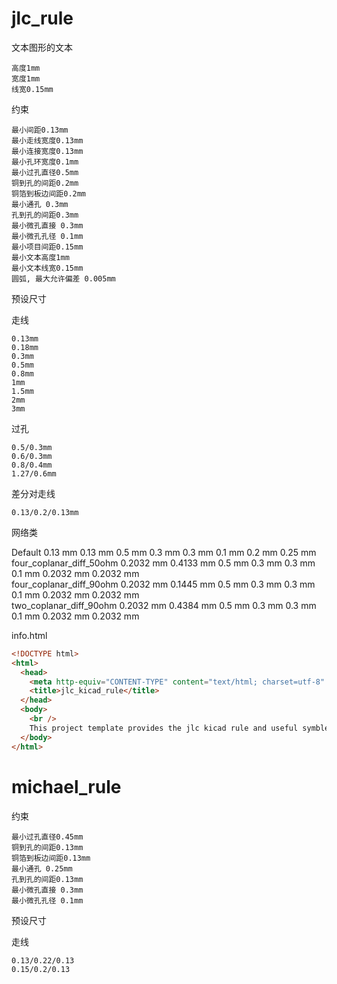 # jlc_rule

文本图形的文本

```
高度1mm
宽度1mm
线宽0.15mm
```

约束

```
最小间距0.13mm
最小走线宽度0.13mm
最小连接宽度0.13mm
最小孔环宽度0.1mm
最小过孔直径0.5mm
铜到孔的间距0.2mm
铜箔到板边间距0.2mm
最小通孔 0.3mm
孔到孔的间距0.3mm
最小微孔直接 0.3mm
最小微孔孔径 0.1mm
最小项目间距0.15mm
最小文本高度1mm
最小文本线宽0.15mm
圆弧, 最大允许偏差 0.005mm
```

预设尺寸

走线

```
0.13mm
0.18mm
0.3mm
0.5mm
0.8mm
1mm
1.5mm
2mm
3mm
```

过孔

```
0.5/0.3mm
0.6/0.3mm
0.8/0.4mm
1.27/0.6mm
```

差分对走线

```
0.13/0.2/0.13mm
```

网络类

Default	0.13 mm	0.13 mm	0.5 mm	0.3 mm	0.3 mm	0.1 mm	0.2 mm	0.25 mm	
four_coplanar_diff_50ohm	0.2032 mm	0.4133 mm	0.5 mm	0.3 mm	0.3 mm	0.1 mm	0.2032 mm	0.2032 mm	
four_coplanar_diff_90ohm	0.2032 mm	0.1445 mm	0.5 mm	0.3 mm	0.3 mm	0.1 mm	0.2032 mm	0.2032 mm	
two_coplanar_diff_90ohm	0.2032 mm	0.4384 mm	0.5 mm	0.3 mm	0.3 mm	0.1 mm	0.2032 mm	0.2032 mm	

info.html

```html
<!DOCTYPE html>
<html>
  <head>
    <meta http-equiv="CONTENT-TYPE" content="text/html; charset=utf-8" />
    <title>jlc_kicad_rule</title>
  </head>
  <body>
    <br />
    This project template provides the jlc kicad rule and useful symble
  </body>
</html>
```

# michael_rule

约束

```
最小过孔直径0.45mm
铜到孔的间距0.13mm
铜箔到板边间距0.13mm
最小通孔 0.25mm
孔到孔的间距0.13mm
最小微孔直接 0.3mm
最小微孔孔径 0.1mm
```

预设尺寸

走线

```
0.13/0.22/0.13
0.15/0.2/0.13
```

